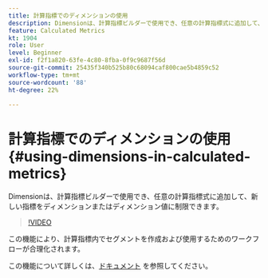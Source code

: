 ```yaml
---
title: 計算指標でのディメンションの使用
description: Dimensionは、計算指標ビルダーで使用でき、任意の計算指標式に追加して、新しい指標をディメンションまたはディメンション値に制限できます。
feature: Calculated Metrics
kt: 1904
role: User
level: Beginner
exl-id: f2f1a820-63fe-4c80-8fba-0f9c9687f56d
source-git-commit: 25435f340b525b80c68094caf800cae5b4859c52
workflow-type: tm+mt
source-wordcount: '88'
ht-degree: 22%

---
```


# 計算指標でのディメンションの使用 {#using-dimensions-in-calculated-metrics}

Dimensionは、計算指標ビルダーで使用でき、任意の計算指標式に追加して、新しい指標をディメンションまたはディメンション値に制限できます。

>[!VIDEO](https://video.tv.adobe.com/v/37465/?quality=12&learn=on&captions=jpn)

この機能により、計算指標内でセグメントを作成および使用するためのワークフローが合理化されます。

この機能について詳しくは、[ドキュメント](https://experienceleague.adobe.com/docs/analytics/components/calculated-metrics/calcmetric-workflow/cm-build-metrics.html?lang=ja) を参照してください。
